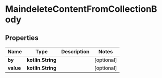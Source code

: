 
# MaindeleteContentFromCollectionBody

## Properties
Name | Type | Description | Notes
------------ | ------------- | ------------- | -------------
**by** | **kotlin.String** |  |  [optional]
**value** | **kotlin.String** |  |  [optional]



